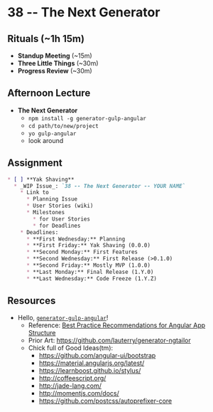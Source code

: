# 38 -- The Next Generator

## Rituals (~1h 15m)

* **Standup Meeting** (~15m)
* **Three Little Things** (~30m)
* **Progress Review** (~30m)

## Afternoon Lecture

* **The Next Generator**
  * `npm install -g generator-gulp-angular`
  * `cd path/to/new/project`
  * `yo gulp-angular`
  * look around

## Assignment

```markdown
* [ ] **Yak Shaving**
  * _WIP Issue_: `38 -- The Next Generator -- YOUR NAME`
    * Link to
      * Planning Issue
      * User Stories (wiki)
      * Milestones
        * for User Stories
        * for Deadlines
    * Deadlines:
      * **First Wednesday:** Planning
      * **First Friday:** Yak Shaving (0.0.0)
      * **Second Monday:** First Features
      * **Second Wednesday:** First Release (>0.1.0)
      * **Second Friday:** Mostly MVP (1.0.0)
      * **Last Monday:** Final Release (1.Y.0)
      * **Last Wednesday:** Code Freeze (1.Y.Z)
```

## Resources

* Hello, [`generator-gulp-angular`](https://github.com/Swiip/generator-gulp-angular)!
  * Reference: [Best Practice Recommendations for Angular App Structure](https://docs.google.com/document/d/1XXMvReO8-Awi1EZXAXS4PzDzdNvV6pGcuaF4Q9821Es/pub)
  * Prior Art: https://github.com/lauterry/generator-ngtailor
  * Chick full of Good Ideas(tm):
    * https://github.com/angular-ui/bootstrap
    * https://material.angularjs.org/latest/
    * https://learnboost.github.io/stylus/
    * http://coffeescript.org/
    * http://jade-lang.com/
    * http://momentjs.com/docs/
    * https://github.com/postcss/autoprefixer-core
